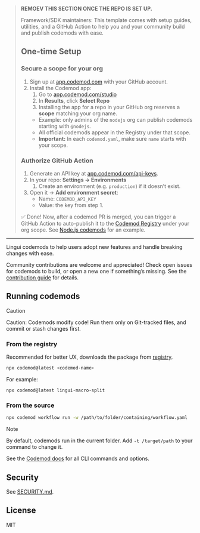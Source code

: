 > **REMOEV THIS SECTION ONCE THE REPO IS SET UP.**
> 
> Framework/SDK maintainers: This template comes with setup guides, utilities, and a GitHub Action to help you and your community build and publish codemods with ease.
> ## One-time Setup
>
> ### Secure a scope for your org
> 1. Sign up at [app.codemod.com](https://app.codemod.com) with your GitHub account.  
> 2. Install the Codemod app:
>    1. Go to [app.codemod.com/studio](https://app.codemod.com/studio)  
>    2. In **Results**, click **Select Repo**  
>    3. Installing the app for a repo in your GitHub org reserves a **scope** matching your org name.  
>     - Example: only admins of the `nodejs` org can publish codemods starting with `@nodejs`.  
>     - All official codemods appear in the Registry under that scope.  
>     - **Important:** In each `codemod.yaml`, make sure `name` starts with your scope.
>
> ### Authorize GitHub Action
> 1. Generate an API key at [app.codemod.com/api-keys](https://app.codemod.com/api-keys).  
> 2. In your repo: **Settings → Environments**  
>    1. Create an environment (e.g. `production`) if it doesn’t exist.  
> 3. Open it → **Add environment secret**:  
>    - Name: `CODEMOD_API_KEY`  
>    - Value: the key from step 1.  
>
> ✅ Done! Now, after a codemod PR is merged, you can trigger a GitHub Action to auto-publish it to the [Codemod Registry](https://app.codemod.com/registry) under your org scope. See [Node.js codemods](https://codemod.link/nodejs-official) for an example.
---

Lingui codemods to help users adopt new features and handle breaking changes with ease.

Community contributions are welcome and appreciated! Check open issues for codemods to build, or open a new one if something’s missing. See the [contribution guide](./CONTRIBUTING.md) for details.


## Running codemods
> [!CAUTION]
> Caution: Codemods modify code! Run them only on Git-tracked files, and commit or stash changes first.
### From the registry 
Recommended for better UX, downloads the package from [registry](https://app.codemod.com/registry).

```bash
npx codemod@latest <codemod-name>
```
For example: 
```
npx codemod@latest lingui-macro-split
```
### From the source 
```bash
npx codemod workflow run -w /path/to/folder/containing/workflow.yaml
```

> [!NOTE]
> By default, codemods run in the current folder. Add `-t /target/path` to your command to change it.


See the [Codemod docs](https://go.codemod.com/cli-docs) for all CLI commands and options.


## Security

See [SECURITY.md](./SECURITY.md).


## License

MIT

